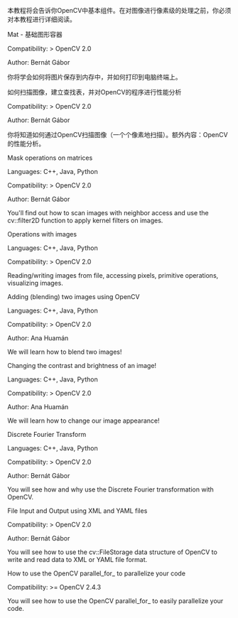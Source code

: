 本教程将会告诉你OpenCV中基本组件。在对图像进行像素级的处理之前，你必须对本教程进行详细阅读。

Mat - 基础图形容器

Compatibility: > OpenCV 2.0

Author: Bernát Gábor

你将学会如何将图片保存到内存中，并如何打印到电脑终端上。

如何扫描图像，建立查找表，并对OpenCV的程序进行性能分析

Compatibility: > OpenCV 2.0

Author: Bernát Gábor

你将知道如何通过OpenCV扫描图像（一个个像素地扫描）。额外内容：OpenCV的性能分析。

Mask operations on matrices

Languages: C++, Java, Python

Compatibility: > OpenCV 2.0

Author: Bernát Gábor

You'll find out how to scan images with neighbor access and use the cv::filter2D function to apply kernel filters on images.

Operations with images

Languages: C++, Java, Python

Compatibility: > OpenCV 2.0

Reading/writing images from file, accessing pixels, primitive operations, visualizing images.

Adding (blending) two images using OpenCV

Languages: C++, Java, Python

Compatibility: > OpenCV 2.0

Author: Ana Huamán

We will learn how to blend two images!

Changing the contrast and brightness of an image!

Languages: C++, Java, Python

Compatibility: > OpenCV 2.0

Author: Ana Huamán

We will learn how to change our image appearance!

Discrete Fourier Transform

Languages: C++, Java, Python

Compatibility: > OpenCV 2.0

Author: Bernát Gábor

You will see how and why use the Discrete Fourier transformation with OpenCV.

File Input and Output using XML and YAML files

Compatibility: > OpenCV 2.0

Author: Bernát Gábor

You will see how to use the cv::FileStorage data structure of OpenCV to write and read data to XML or YAML file format.

How to use the OpenCV parallel_for_ to parallelize your code

Compatibility: >= OpenCV 2.4.3

You will see how to use the OpenCV parallel_for_ to easily parallelize your code.
